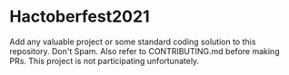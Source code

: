 # Hactoberfest2021
Add any valuable project or some standard coding solution to this repository. Don't Spam. Also refer to CONTRIBUTING.md before making PRs.
This project is not participating unfortunately.
